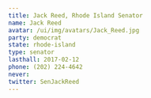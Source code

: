 ```yaml
---
title: Jack Reed, Rhode Island Senator
name: Jack Reed
avatar: /ui/img/avatars/Jack_Reed.jpg
party: democrat
state: rhode-island
type: senator
lasthall: 2017-02-12
phone: (202) 224-4642
never: 
twitter: SenJackReed
---
```

